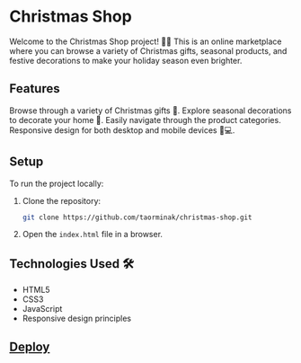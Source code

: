 # Christmas Shop

Welcome to the Christmas Shop project! 🎄🎁 This is an online marketplace where you can browse a variety of Christmas gifts, seasonal products, and festive decorations to make your holiday season even brighter.

## Features

Browse through a variety of Christmas gifts 🎁.
Explore seasonal decorations to decorate your home 🎅.
Easily navigate through the product categories.
Responsive design for both desktop and mobile devices 📱💻.

## Setup

To run the project locally:

1. Clone the repository:
   ```bash
   git clone https://github.com/taorminak/christmas-shop.git
   ```
2. Open the `index.html` file in a browser.

## Technologies Used 🛠️

- HTML5
- CSS3
- JavaScript
- Responsive design principles

## [Deploy](https://christmas-marketplace.netlify.app/)
